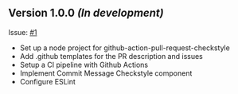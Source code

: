 ## Version 1.0.0 *(In development)*

Issue: [#1](https://github.com/maximbircu/github-action-pull-request-checkstyle/issues/1)
- Set up a node project for github-action-pull-request-checkstyle
- Add .github templates for the PR description and issues 
- Setup a CI pipeline with Github Actions
- Implement Commit Message Checkstyle component
- Configure ESLint
